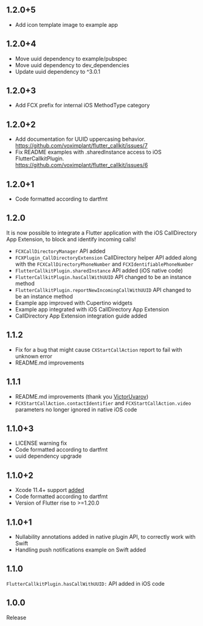 ## 1.2.0+5
- Add icon template image to example app

## 1.2.0+4
- Move uuid dependency to example/pubspec
- Move uuid dependency to dev_dependencies
- Update uuid dependency to ^3.0.1

## 1.2.0+3
- Add FCX prefix for internal iOS MethodType category

## 1.2.0+2
- Add documentation for UUID uppercasing behavior. https://github.com/voximplant/flutter_callkit/issues/7
- Fix README examples with .sharedInstance access to iOS FlutterCallkitPlugin. https://github.com/voximplant/flutter_callkit/issues/6

## 1.2.0+1
- Code formatted according to dartfmt

## 1.2.0
It is now possible to integrate a Flutter application with the iOS CallDirectory App Extension,
to block and identify incoming calls!
- `FCXCallDirectoryManager` API added
- `FCXPlugin_CallDirectoryExtension` CallDirectory helper API added along 
  with the `FCXCallDirectoryPhoneNumber` and `FCXIdentifiablePhoneNumber`
- `FlutterCallkitPlugin.sharedInstance` API added (iOS native code)
- `FlutterCallkitPlugin.hasCallWithUUID` API changed to be an instance method
- `FlutterCallkitPlugin.reportNewIncomingCallWithUUID` API changed to be an instance method
- Example app improved with Cupertino widgets
- Example app integrated with iOS CallDirectory App Extension
- CallDirectory App Extension integration guide added

## 1.1.2
- Fix for a bug that might cause `CXStartCallAction` report to fail with unknown error
- README.md improvements

## 1.1.1
- README.md improvements (thank you [VictorUvarov](https://github.com/voximplant/flutter_callkit/pull/5))
- `FCXStartCallAction.contactIdentifier` and `FCXStartCallAction.video` parameters no longer ignored in native iOS code

## 1.1.0+3
- LICENSE warning fix
- Code formatted according to dartfmt
- uuid dependency upgrade

## 1.1.0+2
- Xcode 11.4+ support [added](https://flutter.dev/docs/development/ios-project-migration)
- Code formatted according to dartfmt
- Version of Flutter rise to >=1.20.0

## 1.1.0+1
- Nullability annotations added in native plugin API, to correctly work with Swift
- Handling push notifications example on Swift added

## 1.1.0
`FlutterCallkitPlugin.hasCallWithUUID:` API added in iOS code

## 1.0.0
Release